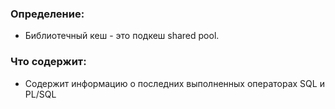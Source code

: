 ### Определение: 
  - Библиотечный кеш - это подкеш shared pool.

### Что содержит: 
  - Содержит информацию о последних выполненных операторах SQL и PL/SQL